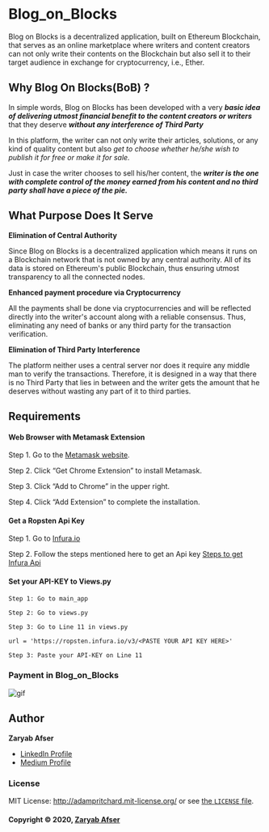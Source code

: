 # Blog_on_Blocks
Blog on Blocks is a decentralized application, built on Ethereum Blockchain, that serves as an online marketplace where writers and content creators can not only write their contents on the Blockchain but also sell it to their target audience in exchange for cryptocurrency, i.e., Ether.

## Why Blog On Blocks(BoB) ?

In simple words, Blog on Blocks has been developed with a very ***basic idea of delivering utmost financial benefit to the content creators or writers*** that they deserve ***without any interference of Third Party***

In this platform, the writer can not only write their articles, solutions, or any kind of quality content but also *get to choose whether he/she wish to publish it for free or make it for sale.*

Just in case the writer chooses to sell his/her content, the ***writer is the one with complete control of the money earned from his content and no third party shall have a piece of the pie.***

## What Purpose Does It Serve

**Elimination of Central Authority**

Since Blog on Blocks is a decentralized application which means it runs on a Blockchain network that is not owned by any central authority. All of its data is stored on Ethereum's public Blockchain, thus ensuring utmost transparency to all the connected nodes.

**Enhanced payment procedure via Cryptocurrency**

All the payments shall be done via cryptocurrencies and will be reflected directly into the writer's account along with a reliable consensus. Thus, eliminating any need of banks or any third party for the transaction verification.

**Elimination of Third Party Interference**

The platform neither uses a central server nor does it require any middle man to verify the transactions. Therefore, it is designed in a way that there is no Third Party that lies in between and the writer gets the amount that he deserves without wasting any part of it to third parties.

## Requirements 

#### Web Browser with Metamask Extension

Step 1. Go to the [Metamask website](https://metamask.io).

Step 2. Click “Get Chrome Extension” to install Metamask.

Step 3. Click “Add to Chrome” in the upper right.

Step 4. Click “Add Extension” to complete the installation.

#### Get a Ropsten Api Key

Step 1. Go to [Infura.io](https://infura.io/?utm_source=blog&utm_medium=Tutorial:%20Getting%20Started&utm_campaign=Tutorials)

Step 2. Follow the steps mentioned here to get an Api key [Steps to get Infura Api](https://blog.infura.io/getting-started-with-infura-28e41844cc89/) 

#### Set your API-KEY to Views.py
```
Step 1: Go to main_app

Step 2: Go to views.py

Step 3: Go to Line 11 in views.py

url = 'https://ropsten.infura.io/v3/<PASTE YOUR API KEY HERE>'

Step 3: Paste your API-KEY on Line 11
```


### Payment in Blog_on_Blocks


![gif](https://user-images.githubusercontent.com/42082608/82114194-d3974f80-9778-11ea-83e4-eb2a07d8c02a.gif)


## Author

**Zaryab Afser**

* [LinkedIn Profile](https://www.linkedin.com/in/zaryab-afser-97085b157/)
* [Medium Profile](https://medium.com/@zaryabafser2000)

### License

MIT License: http://adampritchard.mit-license.org/ or see [the `LICENSE` file](https://github.com/zaryab2000/Blog_on_Blocks/blob/master/LICENSE).

#### Copyright © 2020, [Zaryab Afser](https://github.com/zaryab2000)
